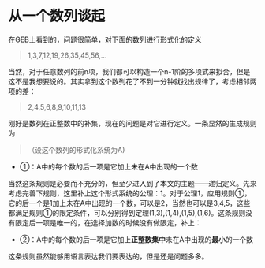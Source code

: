# 从一个数列谈起

在GEB上看到的，问题很简单，对下面的数列进行形式化的定义

> 1,3,7,12,19,26,35,45,56,...

当然，对于任意数列的前n项，我们都可以构造一个n-1阶的多项式来拟合，但是这不是我想要说的。其实拿到这个数列花了不到一分钟就找出规律了，考虑相邻两项的差：

> 2,4,5,6,8,9,10,11,13

刚好是数列在正整数中的补集，现在的问题是对它进行定义。一条显然的生成规则为

>  （设这个数列的形式化系统为A)

* ①：A中的每个数的后一项是它加上未在A中出现的一个数

当然这条规则是必要而不充分的，但至少进入到了本文的主题——递归定义。先来考虑完善下规则，这里补上这个形式系统的公理：1。对于公理1，应用规则①，它的后一个是1加上未在A中出现的一个数，可以是2，当然也可以是3,4,5，这些都满足规则①的限定条件，可以分别得到定理(1,3),(1,4),(1,5),(1,6)。这条规则没有限定后一项是唯一的，在选择加数的时候没有做限定，补上：

* ②：A中的每个数的后一项是它加上**正整数集中**未在A中出现的**最小**的一个数

这条规则虽然能够用语言表达我们要表达的，但是还是问题多多。

